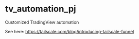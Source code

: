 # tv_automation_pj
Customized TradingView automation

See here: https://tailscale.com/blog/introducing-tailscale-funnel

